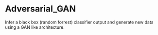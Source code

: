 # Adversarial_GAN
Infer a black box (random forrest) classifier output and generate new data using a GAN like architecture.
